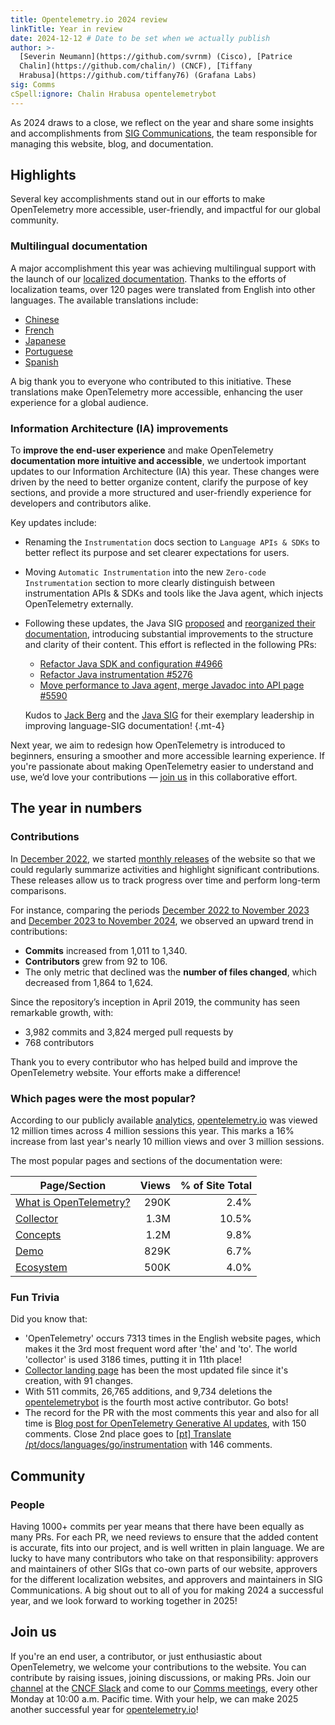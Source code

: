 ```yaml
---
title: Opentelemetry.io 2024 review
linkTitle: Year in review
date: 2024-12-12 # Date to be set when we actually publish
author: >-
  [Severin Neumann](https://github.com/svrnm) (Cisco), [Patrice
  Chalin](https://github.com/chalin/) (CNCF), [Tiffany
  Hrabusa](https://github.com/tiffany76) (Grafana Labs)
sig: Comms
cSpell:ignore: Chalin Hrabusa opentelemetrybot
---
```


As 2024 draws to a close, we reflect on the year and share some insights and
accomplishments from [SIG Communications][Comms meetings], the team responsible
for managing this website, blog, and documentation.

## Highlights

Several key accomplishments stand out in our efforts to make OpenTelemetry more
accessible, user-friendly, and impactful for our global community.

### Multilingual documentation

A major accomplishment this year was achieving multilingual support with the
launch of our [localized documentation](/blog/2024/docs-localized/). Thanks to
the efforts of localization teams, over 120 pages were translated from English
into other languages. The available translations include:

- [Chinese](/zh)
- [French](/fr)
- [Japanese](/ja)
- [Portuguese](/pt)
- [Spanish](/es)

A big thank you to everyone who contributed to this initiative. These
translations make OpenTelemetry more accessible, enhancing the user experience
for a global audience.

### Information Architecture (IA) improvements

To **improve the end-user experience** and make OpenTelemetry **documentation
more intuitive and accessible**, we undertook important updates to our
Information Architecture (IA) this year. These changes were driven by the need
to better organize content, clarify the purpose of key sections, and provide a
more structured and user-friendly experience for developers and contributors
alike.

Key updates include:

- Renaming the `Instrumentation` docs section to `Language APIs & SDKs` to
  better reflect its purpose and set clearer expectations for users.
- Moving `Automatic Instrumentation` into the new `Zero-code Instrumentation`
  section to more clearly distinguish between instrumentation APIs & SDKs and
  tools like the Java agent, which injects OpenTelemetry externally.
- Following these updates, the Java SIG [proposed] and [reorganized their
  documentation][java-reorg], introducing substantial improvements to the
  structure and clarity of their content. This effort is reflected in the
  following PRs:

  - [Refactor Java SDK and configuration #4966][#4966]
  - [Refactor Java instrumentation #5276][#5276]
  - [Move performance to Java agent, merge Javadoc into API page #5590][#5590]

  <!-- prettier-ignore -->
  Kudos to [Jack Berg] and the [Java SIG] for their exemplary leadership in
  improving language-SIG documentation!
  {.mt-4}

Next year, we aim to redesign how OpenTelemetry is introduced to beginners,
ensuring a smoother and more accessible learning experience. If you're
passionate about making OpenTelemetry easier to understand and use, we’d love
your contributions &mdash; [join us][#2427] in this collaborative effort.

[#2427]: https://github.com/open-telemetry/community/pull/2427
[#4966]: https://github.com/open-telemetry/opentelemetry.io/pull/4966
[#5276]: https://github.com/open-telemetry/opentelemetry.io/pull/5276
[#5590]: https://github.com/open-telemetry/opentelemetry.io/pull/5590
[Jack Berg]: https://github.com/jack-berg
[Java SIG]:
  https://docs.google.com/document/d/1D7ZD93LxSWexHeztHohRp5yeoTzsi9Dj1HRm7Tad-hM
[proposed]: https://github.com/open-telemetry/opentelemetry.io/discussions/4853
[java-reorg]:
  https://github.com/open-telemetry/opentelemetry.io/pulls?q=is%3Apr+java+is%3Aclosed+label%3Asig%3Ajava+merged%3A2024-01-01..2024-12-31+author%3Ajack-berg

## The year in numbers

### Contributions

In [December 2022], we started [monthly releases] of the website so that we
could regularly summarize activities and highlight significant contributions.
These releases allow us to track progress over time and perform long-term
comparisons.

For instance, comparing the periods [December 2022 to November 2023] and
[December 2023 to November 2024], we observed an upward trend in contributions:

- **Commits** increased from 1,011 to 1,340.
- **Contributors** grew from 92 to 106.
- The only metric that declined was the **number of files changed**, which
  decreased from 1,864 to 1,624.

Since the repository’s inception in April 2019, the community has seen
remarkable growth, with:

- 3,982 commits and 3,824 merged pull requests by
- 768 contributors

Thank you to every contributor who has helped build and improve the
OpenTelemetry website. Your efforts make a difference!

[December 2022]:
  https://github.com/open-telemetry/opentelemetry.io/releases/tag/2022.12
[December 2022 to November 2023]:
  https://github.com/open-telemetry/opentelemetry.io/compare/2022.12...2023.11
[December 2023 to November 2024]:
  https://github.com/open-telemetry/opentelemetry.io/compare/2023.12...2024.11
[monthly releases]: https://github.com/open-telemetry/opentelemetry.io/releases

### Which pages were the most popular?

According to our publicly available [analytics], [opentelemetry.io](/) was
viewed 12 million times across 4 million sessions this year. This marks a 16%
increase from last year's nearly 10 million views and over 3 million sessions.

The most popular pages and sections of the documentation were:

| Page/Section             | Views | % of Site Total |
| ------------------------ | ----: | --------------: |
| [What is OpenTelemetry?] |  290K |            2.4% |
| [Collector]              |  1.3M |           10.5% |
| [Concepts]               |  1.2M |            9.8% |
| [Demo]                   |  829K |            6.7% |
| [Ecosystem]              |  500K |            4.0% |

[analytics]: https://lookerstudio.google.com/s/tSTKxK1ECeU
[Collector]: /docs/collector
[Concepts]: /docs/what-is-opentelemetry/
[Demo]: /docs/demo/
[Ecosystem]: /ecosystem/
[What is OpenTelemetry?]: /docs/what-is-opentelemetry/

### Fun Trivia

Did you know that:

- 'OpenTelemetry' occurs 7313 times in the English website pages, which makes it
  the 3rd most frequent word after 'the' and 'to'. The world 'collector' is used
  3186 times, putting it in 11th place!
- [Collector landing page] has been the most updated file since it's creation,
  with 91 changes.
- With 511 commits, 26,765 additions, and 9,734 deletions the
  [opentelemetrybot](https://github.com/opentelemetrybot) is the fourth most
  active contributor. Go bots!
- The record for the PR with the most comments this year and also for all time
  is
  [Blog post for OpenTelemetry Generative AI updates](https://github.com/open-telemetry/opentelemetry.io/pull/5575),
  with 150 comments. Close 2nd place goes to
  [[pt] Translate /pt/docs/languages/go/instrumentation](https://github.com/open-telemetry/opentelemetry.io/pull/5380)
  with 146 comments.

[Collector landing page]: /docs/collector/

## Community

### People

Having 1000+ commits per year means that there have been equally as many PRs.
For each PR, we need reviews to ensure that the added content is accurate, fits
into our project, and is well written in plain language. We are lucky to have
many contributors who take on that responsibility: approvers and maintainers of
other SIGs that co-own parts of our website, approvers for the different
localization websites, and approvers and maintainers in SIG Communications. A
big shout out to all of you for making 2024 a successful year, and we look
forward to working together in 2025!

## Join us

If you're an end user, a contributor, or just enthusiastic about OpenTelemetry,
we welcome your contributions to the website. You can contribute by raising
issues, joining discussions, or making PRs. Join our
[channel](https://cloud-native.slack.com/archives/C02UN96HZH6) at the
[CNCF Slack](https://slack.cncf.io/) and come to our [Comms meetings], every
other Monday at 10:00 a.m. Pacific time. With your help, we can make 2025
another successful year for [opentelemetry.io](https://opentelemetry.io/)!

[Comms meetings]:
  https://docs.google.com/document/d/1wW0jLldwXN8Nptq2xmgETGbGn9eWP8fitvD5njM-xZY
